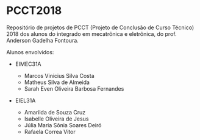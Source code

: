 # PCCT2018

Repositório de projetos de PCCT (Projeto de Conclusão de Curso Técnico) 2018 dos alunos do integrado em mecatrônica e eletrônica, do prof. Anderson Gadelha Fontoura.

Alunos envolvidos:

* EIMEC31A

  * Marcos Vinicius Silva Costa
  * Matheus Silva de Almeida
  * Sarah Even Oliveira Barbosa Fernandes

* EIEL31A

  * Amarilda de Souza Cruz
  * Isabelle Oliveira de Jesus
  * Júlia Maria Sônia Soares Deiró
  * Rafaela Correa Vitor
